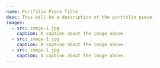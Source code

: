 ```yaml
---
name: Portfolio Piece Title
desc: This will be a description of the portfolio piece.
images:
  - src: image-1.jpg
    caption: A caption about the image above.
  - src: image-1.jpg
    caption: A caption about the image above.
  - src: image-1.jpg
    caption: A caption about the image above.
---
```

